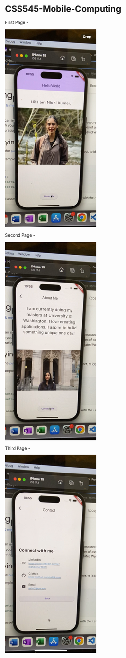 # CSS545-Mobile-Computing

First Page -

<img src="https://github.com/nidhikumar/CSS545-Mobile-Computing/blob/homework-1/hello_world/images/IMG_1888.PNG" alt="First Page" width="300">

Second Page -

<img src="https://github.com/nidhikumar/CSS545-Mobile-Computing/blob/homework-1/hello_world/images/IMG_1889.PNG" alt="Second Page" width="300">

Third Page -

<img src="https://github.com/nidhikumar/CSS545-Mobile-Computing/blob/homework-1/hello_world/images/IMG_1890.PNG" alt="Third Page" width="300">
